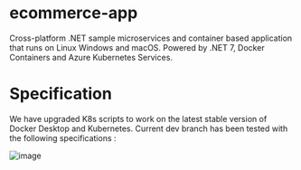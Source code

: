 # ecommerce-app
Cross-platform .NET sample microservices and container based application that runs on Linux Windows and macOS. Powered by .NET 7, Docker Containers and Azure Kubernetes Services.

# Specification 

We have upgraded K8s scripts to work on the latest stable version of Docker Desktop and Kubernetes. Current dev branch has been tested with the following specifications :

![image](https://github.com/user-attachments/assets/9cc917de-c7aa-4c6d-8198-3f34c6867fb8)

